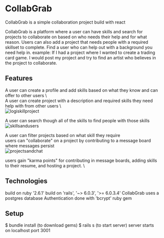 
# CollabGrab

CollabGrab is a simple collaboration project build with react

CollabGrab is a platform where a user can have skills and search for projects to collaborate on based on who needs their help and for what reason.
Users can also add a project that needs people with a required skillset to complete. Find a user who can help out with a background you need help in.
example: If I had a project where I wanted to create a trading card game. I would post my project and try to find an artist who believes in the project to collaborate.


## Features

A user can create a profile and add skills based on what they know and can offer to other users \  
A user can create project with a description and required skills they need help with from other users \  
![logiskillproject](https://user-images.githubusercontent.com/69116393/101390462-dd0d1400-3890-11eb-9a7b-b2aa251a68da.gif)


A user can search though all of the skills to find people with those skills \
![skillsandusers](https://user-images.githubusercontent.com/69116393/101391965-1b0b3780-3893-11eb-8f44-7865706d81cd.gif)


A user can filter projects based on what skill they require \
users can "collaborate" on a project by contributing to a message board where messages persist \
![projectsandchat](https://user-images.githubusercontent.com/69116393/101393290-daacb900-3894-11eb-8765-95ccef1c1567.gif)


users gain "karma points" for contributing in message boards, adding skills to their resume, and hosting a project. \                   






## Technologies

build on ruby '2.6.1'
build on 'rails', '~> 6.0.3', '>= 6.0.3.4'
CollabGrab uses a postgres database
Authentication done with 'bcrypt' ruby gem


## Setup
$ bundle install (to download gems)
$ rails s (to start server)
server starts on localhost port 3001



